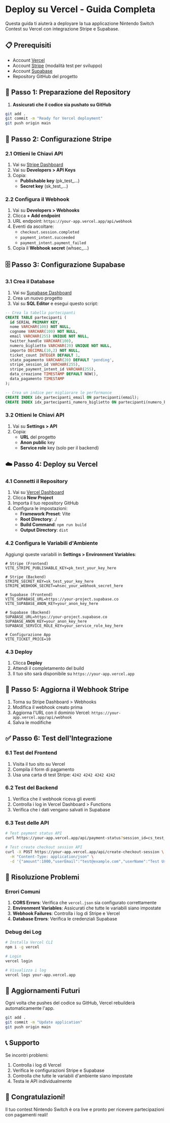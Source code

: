 # Deploy su Vercel - Guida Completa

Questa guida ti aiuterà a deployare la tua applicazione Nintendo Switch Contest su Vercel con integrazione Stripe e Supabase.

## 📋 Prerequisiti

- Account [Vercel](https://vercel.com)
- Account [Stripe](https://stripe.com) (modalità test per sviluppo)
- Account [Supabase](https://supabase.com)
- Repository GitHub del progetto

## 🚀 Passo 1: Preparazione del Repository

1. **Assicurati che il codice sia pushato su GitHub**
```bash
git add .
git commit -m "Ready for Vercel deployment"
git push origin main
```

## 🔧 Passo 2: Configurazione Stripe

### 2.1 Ottieni le Chiavi API
1. Vai su [Stripe Dashboard](https://dashboard.stripe.com)
2. Vai su **Developers > API Keys**
3. Copia:
   - **Publishable key** (pk_test_...)
   - **Secret key** (sk_test_...)

### 2.2 Configura il Webhook
1. Vai su **Developers > Webhooks**
2. Clicca **+ Add endpoint**
3. URL endpoint: `https://your-app.vercel.app/api/webhook`
4. Eventi da ascoltare:
   - `checkout.session.completed`
   - `payment_intent.succeeded`
   - `payment_intent.payment_failed`
5. Copia il **Webhook secret** (whsec_...)

## 🗄️ Passo 3: Configurazione Supabase

### 3.1 Crea il Database
1. Vai su [Supabase Dashboard](https://supabase.com/dashboard)
2. Crea un nuovo progetto
3. Vai su **SQL Editor** e esegui questo script:

```sql
-- Crea la tabella partecipanti
CREATE TABLE partecipanti (
  id SERIAL PRIMARY KEY,
  nome VARCHAR(100) NOT NULL,
  cognome VARCHAR(100) NOT NULL,
  email VARCHAR(255) UNIQUE NOT NULL,
  twitter_handle VARCHAR(100),
  numero_biglietto VARCHAR(20) UNIQUE NOT NULL,
  importo DECIMAL(10,2) NOT NULL,
  ticket_count INTEGER DEFAULT 1,
  stato_pagamento VARCHAR(20) DEFAULT 'pending',
  stripe_session_id VARCHAR(255),
  stripe_payment_intent_id VARCHAR(255),
  data_creazione TIMESTAMP DEFAULT NOW(),
  data_pagamento TIMESTAMP
);

-- Crea un indice per migliorare le performance
CREATE INDEX idx_partecipanti_email ON partecipanti(email);
CREATE INDEX idx_partecipanti_numero_biglietto ON partecipanti(numero_biglietto);
```

### 3.2 Ottieni le Chiavi API
1. Vai su **Settings > API**
2. Copia:
   - **URL** del progetto
   - **Anon public** key
   - **Service role** key (solo per il backend)

## ☁️ Passo 4: Deploy su Vercel

### 4.1 Connetti il Repository
1. Vai su [Vercel Dashboard](https://vercel.com/dashboard)
2. Clicca **New Project**
3. Importa il tuo repository GitHub
4. Configura le impostazioni:
   - **Framework Preset**: Vite
   - **Root Directory**: ./
   - **Build Command**: `npm run build`
   - **Output Directory**: `dist`

### 4.2 Configura le Variabili d'Ambiente
Aggiungi queste variabili in **Settings > Environment Variables**:

```env
# Stripe (Frontend)
VITE_STRIPE_PUBLISHABLE_KEY=pk_test_your_key_here

# Stripe (Backend)
STRIPE_SECRET_KEY=sk_test_your_key_here
STRIPE_WEBHOOK_SECRET=whsec_your_webhook_secret_here

# Supabase (Frontend)
VITE_SUPABASE_URL=https://your-project.supabase.co
VITE_SUPABASE_ANON_KEY=your_anon_key_here

# Supabase (Backend)
SUPABASE_URL=https://your-project.supabase.co
SUPABASE_ANON_KEY=your_anon_key_here
SUPABASE_SERVICE_ROLE_KEY=your_service_role_key_here

# Configurazione App
VITE_TICKET_PRICE=10
```

### 4.3 Deploy
1. Clicca **Deploy**
2. Attendi il completamento del build
3. Il tuo sito sarà disponibile su `https://your-app.vercel.app`

## 🔗 Passo 5: Aggiorna il Webhook Stripe

1. Torna su Stripe Dashboard > Webhooks
2. Modifica il webhook creato prima
3. Aggiorna l'URL con il dominio Vercel: `https://your-app.vercel.app/api/webhook`
4. Salva le modifiche

## ✅ Passo 6: Test dell'Integrazione

### 6.1 Test del Frontend
1. Visita il tuo sito su Vercel
2. Compila il form di pagamento
3. Usa una carta di test Stripe: `4242 4242 4242 4242`

### 6.2 Test del Backend
1. Verifica che il webhook riceva gli eventi
2. Controlla i log in Vercel Dashboard > Functions
3. Verifica che i dati vengano salvati in Supabase

### 6.3 Test delle API
```bash
# Test payment status API
curl https://your-app.vercel.app/api/payment-status?session_id=cs_test_...

# Test create checkout session API
curl -X POST https://your-app.vercel.app/api/create-checkout-session \
  -H "Content-Type: application/json" \
  -d '{"amount":1000,"userEmail":"test@example.com","userName":"Test User","ticketCount":1}'
```

## 🐛 Risoluzione Problemi

### Errori Comuni

1. **CORS Errors**: Verifica che `vercel.json` sia configurato correttamente
2. **Environment Variables**: Assicurati che tutte le variabili siano impostate
3. **Webhook Failures**: Controlla i log di Stripe e Vercel
4. **Database Errors**: Verifica le credenziali Supabase

### Debug dei Log
```bash
# Installa Vercel CLI
npm i -g vercel

# Login
vercel login

# Visualizza i log
vercel logs your-app.vercel.app
```

## 🔄 Aggiornamenti Futuri

Ogni volta che pushes del codice su GitHub, Vercel rebuilderà automaticamente l'app.

```bash
git add .
git commit -m "Update application"
git push origin main
```

## 📞 Supporto

Se incontri problemi:
1. Controlla i log di Vercel
2. Verifica le configurazioni Stripe e Supabase
3. Controlla che tutte le variabili d'ambiente siano impostate
4. Testa le API individualmente

## 🎉 Congratulazioni!

Il tuo contest Nintendo Switch è ora live e pronto per ricevere partecipazioni con pagamenti reali!